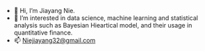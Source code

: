 - 👋 Hi, I’m Jiayang Nie.
- 👀 I’m interested in data science, machine learning and statistical analysis such as Bayesian Hieartical model, and their usage in quantitative finance.
- 📫 Niejiayang32@gmail.com

<!---
jnieser/jnieser is a ✨ special ✨ repository because its `README.md` (this file) appears on your GitHub profile.
You can click the Preview link to take a look at your changes.
--->
